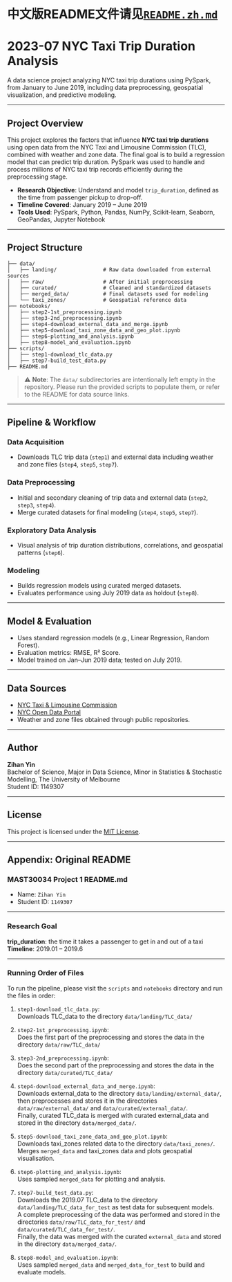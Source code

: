 # 中文版README文件请见[`README.zh.md`](README.zh.md)
# 2023-07 NYC Taxi Trip Duration Analysis

A data science project analyzing NYC taxi trip durations using PySpark, from January to June 2019, including data preprocessing, geospatial visualization, and predictive modeling.

---

## Project Overview

This project explores the factors that influence **NYC taxi trip durations** using open data from the NYC Taxi and Limousine Commission (TLC), combined with weather and zone data. The final goal is to build a regression model that can predict trip duration. PySpark was used to handle and process millions of NYC taxi trip records efficiently during the preprocessing stage.

- **Research Objective**: Understand and model `trip_duration`, defined as the time from passenger pickup to drop-off.
- **Timeline Covered**: January 2019 – June 2019
- **Tools Used**: PySpark, Python, Pandas, NumPy, Scikit-learn, Seaborn, GeoPandas, Jupyter Notebook

---

## Project Structure

```plaintext
├── data/
│   ├── landing/               # Raw data downloaded from external sources
│   ├── raw/                   # After initial preprocessing
│   ├── curated/               # Cleaned and standardized datasets
│   ├── merged_data/           # Final datasets used for modeling
│   └── taxi_zones/            # Geospatial reference data
├── notebooks/
│   ├── step2-1st_preprocessing.ipynb
│   ├── step3-2nd_preprocessing.ipynb
│   ├── step4-download_external_data_and_merge.ipynb
│   ├── step5-download_taxi_zone_data_and_geo_plot.ipynb
│   ├── step6-plotting_and_analysis.ipynb
│   ├── step8-model_and_evaluation.ipynb
├── scripts/
│   ├── step1-download_tlc_data.py
│   ├── step7-build_test_data.py
├── README.md
```

> ⚠️ **Note**: The `data/` subdirectories are intentionally left empty in the repository. Please run the provided scripts to populate them, or refer to the README for data source links.

---

## Pipeline & Workflow

### Data Acquisition
- Downloads TLC trip data (`step1`) and external data including weather and zone files (`step4`, `step5`, `step7`).

### Data Preprocessing
- Initial and secondary cleaning of trip data and external data (`step2`, `step3`, `step4`).
- Merge curated datasets for final modeling (`step4`, `step5`, `step7`).

### Exploratory Data Analysis
- Visual analysis of trip duration distributions, correlations, and geospatial patterns (`step6`).

### Modeling
- Builds regression models using curated merged datasets.
- Evaluates performance using July 2019 data as holdout (`step8`).

---

## Model & Evaluation

- Uses standard regression models (e.g., Linear Regression, Random Forest).
- Evaluation metrics: RMSE, R² Score.
- Model trained on Jan–Jun 2019 data; tested on July 2019.

---

## Data Sources

- [NYC Taxi & Limousine Commission](https://www.nyc.gov/site/tlc/about/tlc-trip-record-data.page)
- [NYC Open Data Portal](https://opendata.cityofnewyork.us/)
- Weather and zone files obtained through public repositories.

---

## Author

**Zihan Yin**  
Bachelor of Science, Major in Data Science, Minor in Statistics & Stochastic Modelling, The University of Melbourne  
Student ID: 1149307

---

## License

This project is licensed under the [MIT License](LICENSE).

---

## Appendix: Original README

### MAST30034 Project 1 README.md

- Name: `Zihan Yin`  
- Student ID: `1149307`

---

### Research Goal

**trip_duration**: the time it takes a passenger to get in and out of a taxi  
**Timeline**: 2019.01 – 2019.6

---

### Running Order of Files

To run the pipeline, please visit the `scripts` and `notebooks` directory and run the files in order:

1. `step1-download_tlc_data.py`:  
   Downloads TLC_data to the directory `data/landing/TLC_data/`

2. `step2-1st_preprocessing.ipynb`:  
   Does the first part of the preprocessing and stores the data in the directory `data/raw/TLC_data/`

3. `step3-2nd_preprocessing.ipynb`:  
   Does the second part of the preprocessing and stores the data in the directory `data/curated/TLC_data/`

4. `step4-download_external_data_and_merge.ipynb`:  
   Downloads external_data to the directory `data/landing/external_data/`, then preprocesses and stores it in the directories `data/raw/external_data/` and `data/curated/external_data/`.  
   Finally, curated TLC_data is merged with curated external_data and stored in the directory `data/merged_data/`.

5. `step5-download_taxi_zone_data_and_geo_plot.ipynb`:  
   Downloads taxi_zones related data to the directory `data/taxi_zones/`.  
   Merges `merged_data` and taxi_zones data and plots geospatial visualisation.

6. `step6-plotting_and_analysis.ipynb`:  
   Uses sampled `merged_data` for plotting and analysis.

7. `step7-build_test_data.py`:  
   Downloads the 2019.07 TLC_data to the directory `data/landing/TLC_data_for_test` as test data for subsequent models.  
   A complete preprocessing of the data was performed and stored in the directories `data/raw/TLC_data_for_test/` and `data/curated/TLC_data_for_test/`.  
   Finally, the data was merged with the curated `external_data` and stored in the directory `data/merged_data/`.

8. `step8-model_and_evaluation.ipynb`:  
   Uses sampled `merged_data` and `merged_data_for_test` to build and evaluate models.
